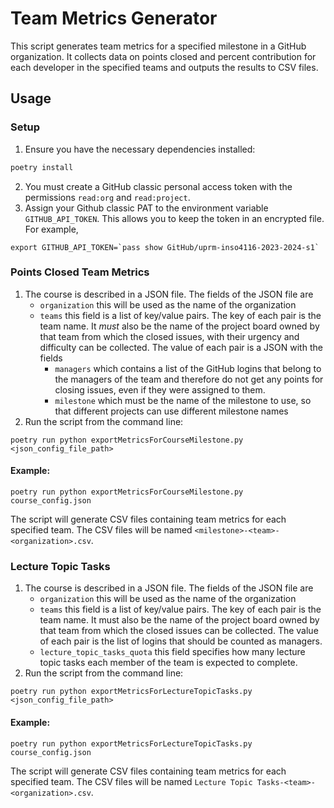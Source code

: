 # Team Metrics Generator

This script generates team metrics for a specified milestone in a GitHub organization. It collects data on points closed and percent contribution for each developer in the specified teams and outputs the results to CSV files.
## Usage
### Setup
1. Ensure you have the necessary dependencies installed:
```bash
poetry install
```
2. You must create a GitHub classic personal access token with the permissions `read:org`
   and `read:project`. 
3. Assign your Github classic PAT to the environment variable `GITHUB_API_TOKEN`. This
   allows you to keep the token in an encrypted file.  For example,
```
export GITHUB_API_TOKEN=`pass show GitHub/uprm-inso4116-2023-2024-s1`
```
### Points Closed Team Metrics
1. The course is described in a JSON file. The fields of the JSON file are
   - `organization` this will be used as the name of the organization
   - `teams` this field is a list of key/value pairs. The key of each pair is the team
     name. It _must_ also be the name of the project board owned by that team from which the
     closed issues, with their urgency and difficulty can be collected. The value of each
     pair is a JSON with the fields 
     - `managers` which contains a list of the GitHub logins that belong to the managers
       of the team and therefore do not get any points for closing issues, even if they 
       were assigned to them.
     - `milestone` which must be the name of the milestone to use, so that different
       projects can use different milestone names
2. Run the script from the command line:
```
poetry run python exportMetricsForCourseMilestone.py <json_config_file_path>
```
#### Example:
```
poetry run python exportMetricsForCourseMilestone.py course_config.json
```
The script will generate CSV files containing team metrics for each specified team. The CSV files will be named `<milestone>-<team>-<organization>.csv`.

### Lecture Topic Tasks
1. The course is described in a JSON file. The fields of the JSON file are
   - `organization` this will be used as the name of the organization
   - `teams` this field is a list of key/value pairs. The key of each pair is the team
     name. It must also be the name of the project board owned by that team from which the
     closed issues can be collected. The value of each
     pair is the list of logins that should be counted as managers.
   - `lecture_topic_tasks_quota` this field specifies how many lecture topic tasks each member of the team is expected to complete.
2. Run the script from the command line:
```
poetry run python exportMetricsForLectureTopicTasks.py <json_config_file_path>
```
#### Example:
```
poetry run python exportMetricsForLectureTopicTasks.py course_config.json
```
The script will generate CSV files containing team metrics for each specified team. The CSV files will be named `Lecture Topic Tasks-<team>-<organization>.csv`.

